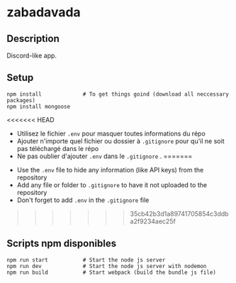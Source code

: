 # zabadavada

## Description

Discord-like app.

## Setup

```
npm install             # To get things goind (download all neccessary packages)
npm install mongoose
```
<<<<<<< HEAD
* Utilisez le fichier `.env` pour masquer toutes informations du répo
* Ajouter n'importe quel fichier ou dossier à `.gitignore` pour qu'il ne soit pas téléchargé dans le répo
* Ne pas oublier d'ajouter `.env` dans le `.gitignore` .
=======

- Use the `.env` file to hide any information (like API keys) from the repository
- Add any file or folder to `.gitignore` to have it not uploaded to the repository
- Don't forget to add `.env` in the `.gitignore` file
>>>>>>> 35cb42b3d1a89741705854c3ddba2f9234aec25f

## Scripts npm disponibles

```
npm run start           # Start the node js server
npm run dev             # Start the node js server with nodemon
npm run build           # Start webpack (build the bundle js file)
```

